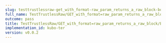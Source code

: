 ```yaml
---
slug: testtrustlessraw-get_with_format-raw_param_returns_a_raw_block-body
full_name: TestTrustlessRaw/GET_with_format=raw_param_returns_a_raw_block/Body
outcome: pass
title: TestTrustlessRaw/GET_with_format=raw_param_returns_a_raw_block/Body
implementation_id: kubo-ter
version: v0.0.2
---
```


